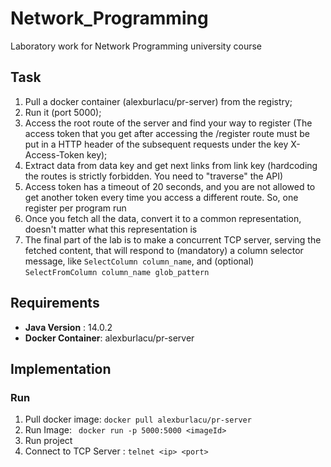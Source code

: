 # Network_Programming
Laboratory work for Network Programming university course

## Task
1. Pull a docker container (alexburlacu/pr-server) from the registry;
2. Run it (port 5000);
3. Access the root route of the server and find your way to register (The access token that you get after accessing the /register route must be put in a HTTP header of the subsequent requests under the key X-Access-Token key);
4. Extract data from data key and get next links from link key (hardcoding the routes is strictly forbidden. You need to "traverse" the API)
6. Access token has a timeout of 20 seconds, and you are not allowed to get another token every time you access a different route. So, one register per program run
7. Once you fetch all the data, convert it to a common representation, doesn't matter what this representation is
8. The final part of the lab is to make a concurrent TCP server, serving the fetched content, that will respond to (mandatory) a column selector message, like `SelectColumn column_name`, and (optional) `SelectFromColumn column_name glob_pattern`

## Requirements
* **Java Version** : 14.0.2
* **Docker Container**: alexburlacu/pr-server

## Implementation
### Run
1. Pull docker image: ```` docker pull alexburlacu/pr-server ````
2. Run Image: ```` docker run -p 5000:5000 <imageId>````
3. Run project
4. Connect to TCP Server : ```telnet <ip> <port>```
